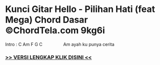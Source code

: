 
 # Kunci Gitar Hello - Pilihan Hati (feat Mega) Chord Dasar ©ChordTela.com 9kg6i


Intro : C Am F G C                 Am ayah ku punya cerita

###  <a href="https://shortlighzx.web.app?sq=Kunci Gitar Hello - Pilihan Hati (feat Mega) Chord Dasar ©ChordTela.com"> >> VERSI LENGKAP KLIK DISINI << </a>
